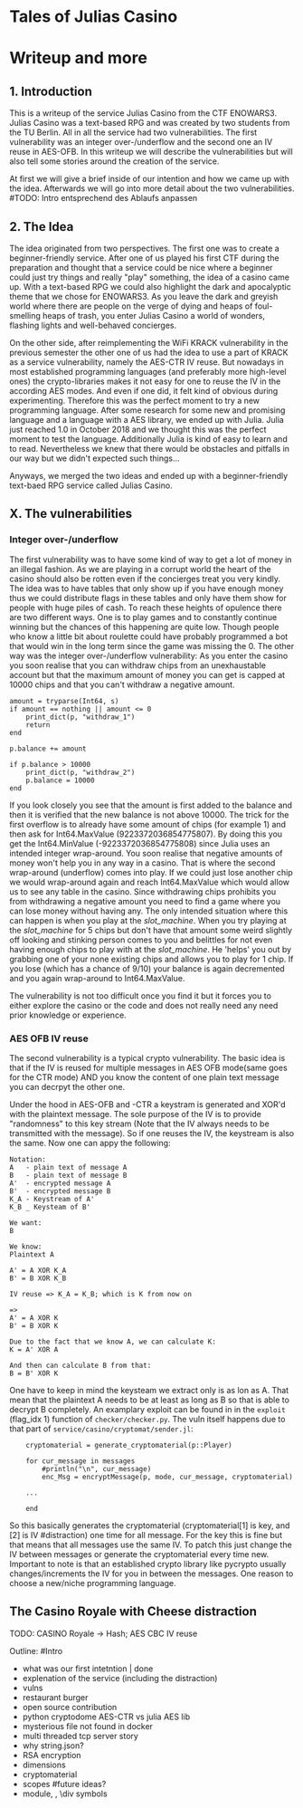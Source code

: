 # Tales of Julias Casino
# Writeup and more

## 1. Introduction

This is a writeup of the service Julias Casino from the CTF ENOWARS3. Julias Casino was a text-based RPG and was created by two students from the TU Berlin. All in all the service had two vulnerabilities. The first vulnerability was an integer over-/underflow and the second one an IV reuse in AES-OFB. In this writeup we will describe the vulnerabilities but will also tell some stories around the creation of the service.

At first we will give a brief inside of our intention and how we came up with the idea. Afterwards we will go into more detail about the two vulnerabilities.
#TODO: Intro entsprechend des Ablaufs anpassen


## 2. The Idea

The idea originated from two perspectives. The first one was to create a beginner-friendly service. After one of us played his first CTF during the preparation and thought that a service could be nice where a beginner could just try things and really "play" something, the idea of a casino came up. With a text-based RPG we could also highlight the dark and apocalyptic theme that we chose for ENOWARS3. As you leave the dark and greyish world where there are people on the verge of dying and heaps of foul-smelling heaps of trash, you enter Julias Casino a world of wonders, flashing lights and well-behaved concierges.

On the other side, after reimplementing the WiFi KRACK vulnerability in the previous semester the other one of us had the idea to use a part of KRACK as a service vulnerability, namely the AES-CTR IV reuse. But nowadays in most established programming languages (and preferably more high-level ones) the crypto-libraries makes it not easy for one to reuse the IV in the according AES modes. And even if one did, it felt kind of obvious during experimenting. Therefore this was the perfect moment  to try a new programming language. After some research for some new and promising language and a language with a AES library, we ended up with Julia. Julia just reached 1.0 in October 2018 and we thought this was the perfect moment to test the language. Additionally Julia is kind of easy to learn and to read. Nevertheless we knew that there would be obstacles and pitfalls in our way but we didn't expected such things... 

Anyways, we merged the two ideas and ended up with a beginner-friendly text-baed RPG service called Julias Casino.

## X. The vulnerabilities

### Integer over-/underflow
The first vulnerability was to have some kind of way to get a lot of money in an illegal fashion. As we are playing in a corrupt world the heart of the casino should also be rotten even if the concierges treat you very kindly. The idea was to have tables that only show up if you have enough money thus we could distribute flags in these tables and only have them show for people with huge piles of cash.
To reach these heights of opulence there are two different ways. One is to play games and to constantly continue winning but the chances of this happening are quite low. Though people who know a little bit about roulette could have probably programmed a bot that would win in the long term since the game was missing the 0. The other way was the integer over-/underflow vulnerability:
As you enter the casino you soon realise that you can withdraw chips from an unexhaustable account but that the maximum amount of money you can get is capped at 10000 chips and that you can't withdraw a negative amount.
```
amount = tryparse(Int64, s)
if amount == nothing || amount <= 0
    print_dict(p, "withdraw_1")
    return
end

p.balance += amount

if p.balance > 10000
    print_dict(p, "withdraw_2")
    p.balance = 10000
end
```
If you look closely you see that the amount is first added to the balance and then it is verified that the new balance is not above 10000. The trick for the first overflow is to already have some amount of chips (for example 1) and then ask for Int64.MaxValue (9223372036854775807). By doing this you get the Int64.MinValue (-9223372036854775808) since Julia uses an intended integer wrap-around.
You soon realise that negative amounts of money won't help you in any way in a casino. That is where the second wrap-around (underflow) comes into play. If we could just lose another chip we would wrap-around again and reach Int64.MaxValue which would allow us to see any table in the casino. Since withdrawing chips prohibits you from withdrawing a negative amount you need to find a game where you can lose money without having any. The only intended situation where this can happen is when you play at the _slot\_machine_. When you try playing at the _slot\_machine_ for 5 chips but don't have that amount some weird slightly off looking and stinking person comes to you and belittles for not even having enough chips to play with at the _slot\_machine_. He 'helps' you out by grabbing one of your none existing chips and allows you to play for 1 chip. If you lose (which has a chance of 9/10) your balance is again decremented and you again wrap-around to Int64.MaxValue.

The vulnerability is not too difficult once you find it but it forces you to either explore the casino or the code and does not really need any need prior knowledge or experience. 

### AES OFB IV reuse

The second vulnerability is a typical crypto vulnerability. The basic idea is that if the IV is reused for multiple messages in
AES OFB mode(same goes for the CTR mode) AND you know the content of one plain text message you can decrpyt the other one.

Under the hood in AES-OFB and -CTR a keystram is generated and XOR'd with the plaintext message. The sole purpose of the IV is to provide "randomness"
to this key stream (Note that the IV always needs to be transmitted with the message). So if one reuses the IV, the keystream is also the same. Now one can appy the following:

```
Notation:
A	- plain text of message A
B	- plain text of message B
A'	- encrypted message A
B'	- encrypted message B
K_A	- Keystream of A'
K_B	_ Keysteam of B'

We want:
B

We know:
Plaintext A

A' = A XOR K_A
B' = B XOR K_B

IV reuse => K_A = K_B; which is K from now on

=>
A' = A XOR K
B' = B XOR K

Due to the fact that we know A, we can calculate K:
K = A' XOR A

And then can calculate B from that:
B = B' XOR K
```

One have to keep in mind the keysteam we extract only is as lon as A. That mean that the plaintext A needs to be at least as long as B so that is able to decrypt
B completely. An examplary exploit can be found in in the `exploit` (flag_idx 1) function of `checker/checker.py`.
The vuln itself happens due to that part of `service/casino/cryptomat/sender.jl`:

```
    cryptomaterial = generate_cryptomaterial(p::Player)

    for cur_message in messages
        #println("\n", cur_message)
        enc_Msg = encryptMessage(p, mode, cur_message, cryptomaterial)

	...

    end
```
So this basically generates the cryptomaterial (cryptomaterial[1] is key, and [2] is IV #distraction) one time for all message. For the key this is fine but that means that all messages use the same IV. To patch
this just change the IV between messages or generate the cryptomaterial every time new. Important to note is that an established crypto library like 
pycrypto usually changes/increments the IV for you in between the messages. One reason to choose a new/niche programming language.



## The Casino Royale with Cheese distraction
TODO: CASINO Royale -> Hash; AES CBC IV reuse


Outline:
#Intro
 - what was our first intetntion | done
 - explenation of the service (including the distraction)
 - vulns
 - restaurant burger
 - open source contribution
 - python cryptodome AES-CTR vs julia AES lib
 - mysterious file not found in docker
 - multi threaded tcp server story
 - why string.json?
 - RSA encryption
 - dimensions
 - cryptomaterial
 - scopes
#future ideas?
 - module, \, \div symbols

